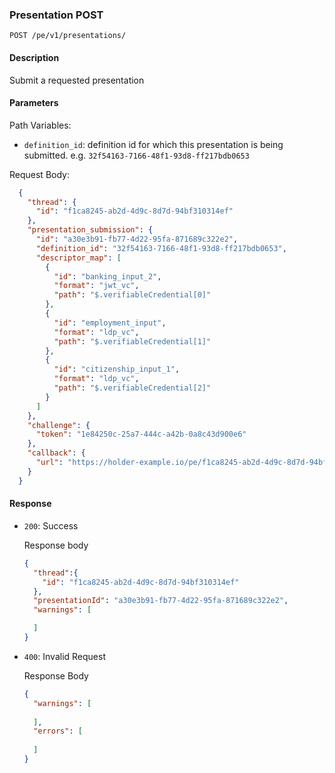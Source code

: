 ### Presentation POST

`POST /pe/v1/presentations/`


#### Description

Submit a requested presentation


#### Parameters

Path Variables:
* `definition_id`: definition id for which this presentation is being submitted. e.g. `32f54163-7166-48f1-93d8-ff217bdb0653`


Request Body:
```json
  {
    "thread": {
      "id": "f1ca8245-ab2d-4d9c-8d7d-94bf310314ef"
    },
    "presentation_submission": {
      "id": "a30e3b91-fb77-4d22-95fa-871689c322e2",
      "definition_id": "32f54163-7166-48f1-93d8-ff217bdb0653",
      "descriptor_map": [
        {
          "id": "banking_input_2",
          "format": "jwt_vc",
          "path": "$.verifiableCredential[0]"
        },
        {
          "id": "employment_input",
          "format": "ldp_vc",
          "path": "$.verifiableCredential[1]"
        },
        {
          "id": "citizenship_input_1",
          "format": "ldp_vc",
          "path": "$.verifiableCredential[2]"
        }
      ]
    },
    "challenge": {
      "token": "1e84250c-25a7-444c-a42b-0a8c43d900e6"
    },
    "callback": {
      "url": "https://holder-example.io/pe/f1ca8245-ab2d-4d9c-8d7d-94bf310314ef/presentations/a30e3b91-fb77-4d22-95fa-871689c322e2/statuses"
    }
  }
```


#### Response
* `200`: Success

  Response body
    ```json
    {
      "thread":{
        "id": "f1ca8245-ab2d-4d9c-8d7d-94bf310314ef"
      },
      "presentationId": "a30e3b91-fb77-4d22-95fa-871689c322e2", 
      "warnings": [
  
      ]
    }
    ```

* `400`: Invalid Request

  Response Body
    ```json
    {
      "warnings": [
      
      ],
      "errors": [
      
      ]
    }
    ```
